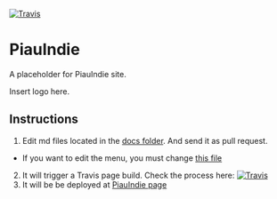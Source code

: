 [![Travis][travis-image]][travis-link]

  [travis-image]: https://api.travis-ci.org/piauindie/webpage.svg?branch=master
  [travis-link]: https://travis-ci.org/piauindie/webpage

# PiauIndie

A placeholder for PiauIndie site. 

Insert logo here. 

## Instructions

1. Edit md files located in the [docs folder](https://github.com/piauindie/webpage/tree/master/docs). And send it as pull request. 
  - If you want to edit the menu, you must change [this file](https://github.com/piauindie/webpage/blob/master/mkdocs.yml) 
2. It will trigger a Travis page build. Check the process here: [![Travis][travis-image]][travis-link] 
3. It will be be deployed at [PiauIndie page](http://piauindie.com) 
